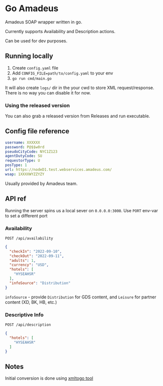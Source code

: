 # Go Amadeus

Amadeus SOAP wrapper written in go.

Currently supports Availability and Description actions.

Can be used for dev purposes.

## Running locally
1. Create `config.yaml` file
2. Add `CONFIG_FILE=path/to/config.yaml` to your env
3. `go run cmd/main.go`

It will also create `logs/` dir in the your cwd to store XML request/response.
There is no way you can disable it for now.

### Using the released version
You can also grab a released version from Releases and run executable.

## Config file reference

```yaml
username: XXXXXX
password: P@$$w0rd
pseudoCityCode: NYC1Z123
agentDutyCode: SU
requestorType: U
posType: 1
url: https://nodeD1.test.webservices.amadeus.com/
wsap: 1XXXXWYZZYZY
```

Usually provided by Amadeus team.

## API ref
Running the server spins us a local sever on `0.0.0.0:3000`.
Use `PORT` env-var to set a different port

### Availability
`POST /api/availability`

```json
{
  "checkIn": "2022-09-10",
  "checkOut": "2022-09-11",
  "adults": 1,
  "currency": "USD",
  "hotels": [
    "HYSEAHSR"
  ],
  "infoSource": "Distribution"
}
```

`infoSource` - provide `Distribution` for GDS content, and `Leisure` for partner content (XD, BK, HB, etc.)

### Descriptive Info
`POST /api/description`

```json
{
  "hotels": [
    "HYSEAHSR"
  ]
}
```

## Notes
Initial conversion is done using [xmltogo tool](https://www.onlinetool.io/xmltogo/)
